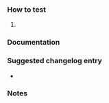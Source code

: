 <!-- A short but detailed summary of the changes. -->

<!-- Fixes #xxx. -->
<!-- See #xxx. -->

### How to test
<!-- Detailed steps to test this PR. -->
1. 

### Documentation
<!-- No documentation required. -->
<!-- Documentation required. See #xxx. -->
<!-- PR includes documentation. -->

### Suggested changelog entry
<!-- A short description for the changelog. -->
- 

### Notes
<!-- Additional information for reviewers. -->
